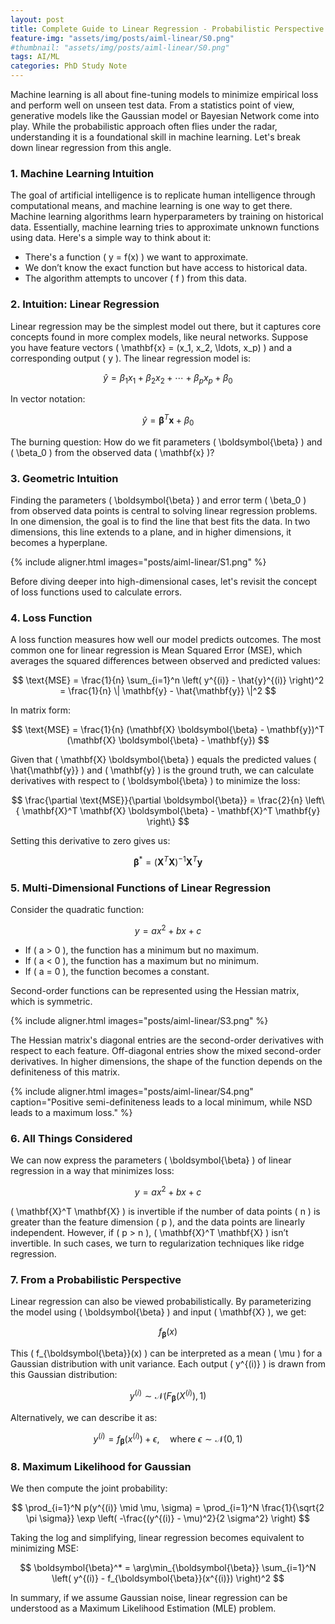 ```yaml
---
layout: post
title: Complete Guide to Linear Regression - Probabilistic Perspective
feature-img: "assets/img/posts/aiml-linear/S0.png"
#thumbnail: "assets/img/posts/aiml-linear/S0.png"
tags: AI/ML
categories: PhD Study Note
---
```


Machine learning is all about fine-tuning models to minimize empirical loss and perform well on unseen test data. From a statistics point of view, generative models like the Gaussian model or Bayesian Network come into play. While the probabilistic approach often flies under the radar, understanding it is a foundational skill in machine learning. Let's break down linear regression from this angle.

### 1. Machine Learning Intuition
The goal of artificial intelligence is to replicate human intelligence through computational means, and machine learning is one way to get there. Machine learning algorithms learn hyperparameters by training on historical data. Essentially, machine learning tries to approximate unknown functions using data. Here's a simple way to think about it:

- There's a function \( y = f(x) \) we want to approximate.
- We don’t know the exact function but have access to historical data.
- The algorithm attempts to uncover \( f \) from this data.

### 2. Intuition: Linear Regression
Linear regression may be the simplest model out there, but it captures core concepts found in more complex models, like neural networks. Suppose you have feature vectors \( \mathbf{x} = (x_1, x_2, \ldots, x_p) \) and a corresponding output \( y \). The linear regression model is:

$$
\hat{y} = \beta_1 x_1 + \beta_2 x_2 + \cdots + \beta_p x_p + \beta_0
$$

In vector notation:

$$
\hat{y} = \boldsymbol{\beta}^T \mathbf{x} + \beta_0
$$

The burning question: How do we fit parameters \( \boldsymbol{\beta} \) and \( \beta_0 \) from the observed data \( \mathbf{x} \)?

### 3. Geometric Intuition
Finding the parameters \( \boldsymbol{\beta} \) and error term \( \beta_0 \) from observed data points is central to solving linear regression problems. In one dimension, the goal is to find the line that best fits the data. In two dimensions, this line extends to a plane, and in higher dimensions, it becomes a hyperplane.

{% include aligner.html images="posts/aiml-linear/S1.png" %}

Before diving deeper into high-dimensional cases, let's revisit the concept of loss functions used to calculate errors.

### 4. Loss Function
A loss function measures how well our model predicts outcomes. The most common one for linear regression is Mean Squared Error (MSE), which averages the squared differences between observed and predicted values:

$$
\text{MSE} = \frac{1}{n} \sum_{i=1}^n \left( y^{(i)} - \hat{y}^{(i)} \right)^2 = \frac{1}{n} \| \mathbf{y} - \hat{\mathbf{y}} \|^2
$$

In matrix form:

$$
\text{MSE} = \frac{1}{n} (\mathbf{X} \boldsymbol{\beta} - \mathbf{y})^T (\mathbf{X} \boldsymbol{\beta} - \mathbf{y})
$$

Given that \( \mathbf{X} \boldsymbol{\beta} \) equals the predicted values \( \hat{\mathbf{y}} \) and \( \mathbf{y} \) is the ground truth, we can calculate derivatives with respect to \( \boldsymbol{\beta} \) to minimize the loss:

$$
\frac{\partial \text{MSE}}{\partial \boldsymbol{\beta}} = \frac{2}{n} \left\{ \mathbf{X}^T \mathbf{X} \boldsymbol{\beta} - \mathbf{X}^T \mathbf{y} \right\}
$$

Setting this derivative to zero gives us:

$$
\boldsymbol{\beta}^* = (\mathbf{X}^T \mathbf{X})^{-1} \mathbf{X}^T \mathbf{y}
$$

### 5. Multi-Dimensional Functions of Linear Regression
Consider the quadratic function:

$$
y = ax^2 + bx + c
$$

- If \( a > 0 \), the function has a minimum but no maximum.
- If \( a < 0 \), the function has a maximum but no minimum.
- If \( a = 0 \), the function becomes a constant.

Second-order functions can be represented using the Hessian matrix, which is symmetric.

{% include aligner.html images="posts/aiml-linear/S3.png" %}

The Hessian matrix's diagonal entries are the second-order derivatives with respect to each feature. Off-diagonal entries show the mixed second-order derivatives. In higher dimensions, the shape of the function depends on the definiteness of this matrix.

{% include aligner.html images="posts/aiml-linear/S4.png" caption="Positive semi-definiteness leads to a local minimum, while NSD leads to a maximum loss." %}


### 6. All Things Considered
We can now express the parameters \( \boldsymbol{\beta} \) of linear regression in a way that minimizes loss:

$$
y = ax^2 + bx + c
$$

\( \mathbf{X}^T \mathbf{X} \) is invertible if the number of data points \( n \) is greater than the feature dimension \( p \), and the data points are linearly independent. However, if \( p > n \), \( \mathbf{X}^T \mathbf{X} \) isn’t invertible. In such cases, we turn to regularization techniques like ridge regression.

### 7. From a Probabilistic Perspective
Linear regression can also be viewed probabilistically. By parameterizing the model using \( \boldsymbol{\beta} \) and input \( \mathbf{X} \), we get:

$$
f_{\boldsymbol{\beta}}(x)
$$

This \( f_{\boldsymbol{\beta}}(x) \) can be interpreted as a mean \( \mu \) for a Gaussian distribution with unit variance. Each output \( y^{(i)} \) is drawn from this Gaussian distribution:

$$
y^{(i)} \sim \mathcal{N}(F_{\boldsymbol{\beta}}(X^{(i)}), 1)
$$

Alternatively, we can describe it as:

$$
y^{(i)} = f_{\boldsymbol{\beta}}(x^{(i)}) + \epsilon, \quad \text{where } \epsilon \sim \mathcal{N}(0, 1)
$$

### 8. Maximum Likelihood for Gaussian
We then compute the joint probability:

$$
\prod_{i=1}^N p(y^{(i)} \mid \mu, \sigma) = \prod_{i=1}^N \frac{1}{\sqrt{2 \pi \sigma}} \exp \left( -\frac{(y^{(i)} - \mu)^2}{2 \sigma^2} \right)
$$

Taking the log and simplifying, linear regression becomes equivalent to minimizing MSE:

$$
\boldsymbol{\beta}^* = \arg\min_{\boldsymbol{\beta}} \sum_{i=1}^N \left( y^{(i)} - f_{\boldsymbol{\beta}}(x^{(i)}) \right)^2
$$

In summary, if we assume Gaussian noise, linear regression can be understood as a Maximum Likelihood Estimation (MLE) problem.
